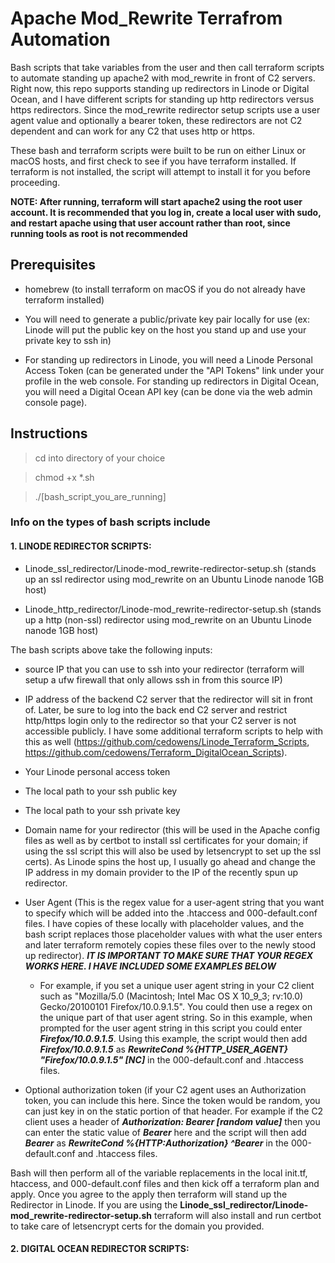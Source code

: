# Apache Mod_Rewrite Terrafrom Automation
Bash scripts that take variables from the user and then call terraform scripts to automate standing up apache2 with mod_rewrite in front of C2 servers. Right now, this repo supports standing up redirectors in Linode or Digital Ocean, and I have different scripts for standing up http redirectors versus https redirectors. Since the mod_rewrite redirector setup scripts use a user agent value and optionally a bearer token, these redirectors are not C2 dependent and can work for any C2 that uses http or https.

These bash and terraform scripts were built to be run on either Linux or macOS hosts, and first check to see if you have terraform installed. If terraform is not installed, the script will attempt to install it for you before proceeding.

**NOTE: After running, terraform will start apache2 using the root user account. It is recommended that you log in, create a local user with sudo, and restart apache using that user account rather than root, since running tools as root is not recommended**

## Prerequisites

- homebrew (to install terraform on macOS if you do not already have terraform installed)

- You will need to generate a public/private key pair locally for use (ex: Linode will put the public key on the host you stand up and use your private key to ssh in)

- For standing up redirectors in Linode, you will need a Linode Personal Access Token (can be generated under the "API Tokens" link under your profile in the web console. For standing up redirectors in Digital Ocean, you will need a Digital Ocean API key (can be done via the web admin console page).

## Instructions

> cd into directory of your choice

> chmod +x *.sh

> ./[bash_script_you_are_running]

### Info on the types of bash scripts include

#### 1. LINODE REDIRECTOR SCRIPTS:

- Linode_ssl_redirector/Linode-mod_rewrite-redirector-setup.sh (stands up an ssl redirector using mod_rewrite on an Ubuntu Linode nanode 1GB host)

- Linode_http_redirector/Linode-mod_rewrite-redirector-setup.sh (stands up a http (non-ssl) redirector using mod_rewrite on an Ubuntu Linode nanode 1GB host)

The bash scripts above take the following inputs:

- source IP that you can use to ssh into your redirector (terraform will setup a ufw firewall that only allows ssh in from this source IP)

- IP address of the backend C2 server that the redirector will sit in front of. Later, be sure to log into the back end C2 server and restrict http/https login only to the redirector so that your C2 server is not accessible publicly. I have some additional terraform scripts to help with this as well (https://github.com/cedowens/Linode_Terraform_Scripts, https://github.com/cedowens/Terraform_DigitalOcean_Scripts).

- Your Linode personal access token

- The local path to your ssh public key

- The local path to your ssh private key

- Domain name for your redirector (this will be used in the Apache config files as well as by certbot to install ssl certificates for your domain; if using the ssl script this will also be used by letsencrypt to set up the ssl certs). As Linode spins the host up, I usually go ahead and change the IP address in my domain provider to the IP of the recently spun up redirector.

- User Agent (This is the regex value for a user-agent string that you want to specify which will be added into the .htaccess and 000-default.conf files. I have copies of these locally with placeholder values, and the bash script replaces those placeholder values with what the user enters and later terraform remotely copies these files over to the newly stood up redirector). ***IT IS IMPORTANT TO MAKE SURE THAT YOUR REGEX WORKS HERE. I HAVE INCLUDED SOME EXAMPLES BELOW***

    - For example, if you set a unique user agent string in your C2 client such as "Mozilla/5.0 (Macintosh; Intel Mac OS X 10_9_3; rv:10.0) Gecko/20100101 Firefox/10.0.9.1.5". You could then use a regex on the unique part of that user agent string. So in this example, when prompted for the user agent string in this script you could enter ***Firefox\/10.0.9.1.5***. Using this example, the script would then add ***Firefox\/10.0.9.1.5*** as ***RewriteCond %{HTTP_USER_AGENT} "Firefox\/10.0.9.1.5" [NC]*** in the 000-default.conf and .htaccess files.
    
- Optional authorization token (if your C2 agent uses an Authorization token, you can include this here. Since the token would be random, you can just key in on the static portion of that header. For example if the C2 client uses a header of ***Authorization: Bearer [random value]*** then you can enter the static value of ***Bearer*** here and the script will then add ***Bearer*** as ***RewriteCond %{HTTP:Authorization} ^Bearer*** in the 000-default.conf and .htaccess files.

Bash will then perform all of the variable replacements in the local init.tf, htaccess, and 000-default.conf files and then kick off a terraform plan and apply. Once you agree to the apply then terraform will stand up the Redirector in Linode. If you are using the **Linode_ssl_redirector/Linode-mod_rewrite-redirector-setup.sh** terraform will also install and run certbot to take care of letsencrypt certs for the domain you provided. 

#### 2. DIGITAL OCEAN REDIRECTOR SCRIPTS:
